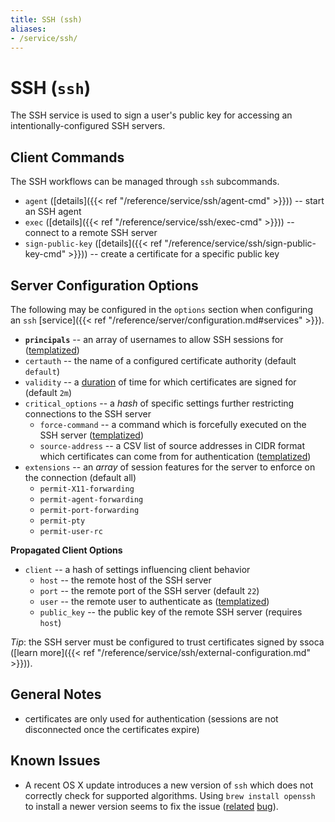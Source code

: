 ```yaml
---
title: SSH (ssh)
aliases:
- /service/ssh/
---
```


# SSH (`ssh`)

The SSH service is used to sign a user's public key for accessing an intentionally-configured SSH servers.


## Client Commands

The SSH workflows can be managed through `ssh` subcommands.

* `agent` ([details]({{< ref "/reference/service/ssh/agent-cmd" >}})) -- start an SSH agent
* `exec` ([details]({{< ref "/reference/service/ssh/exec-cmd" >}})) -- connect to a remote SSH server
* `sign-public-key` ([details]({{< ref "/reference/service/ssh/sign-public-key-cmd" >}})) -- create a certificate for a specific public key


## Server Configuration Options

The following may be configured in the `options` section when configuring an `ssh` [service]({{< ref "/reference/server/configuration.md#services" >}}).

* **`principals`** -- an array of usernames to allow SSH sessions for ([templatized](../../server/templating))
* `certauth` -- the name of a configured certificate authority (default `default`)
* `validity` -- a [duration](https://golang.org/pkg/time/#ParseDuration) of time for which certificates are signed for (default `2m`)
* `critical_options` -- a *hash* of specific settings further restricting connections to the SSH server
  * `force-command` -- a command which is forcefully executed on the SSH server ([templatized](../../server/templating))
  * `source-address` -- a CSV list of source addresses in CIDR format which certificates can come from for authentication ([templatized](../../server/templating))
* `extensions` -- an *array* of session features for the server to enforce on the connection (default all)
  * `permit-X11-forwarding`
  * `permit-agent-forwarding`
  * `permit-port-forwarding`
  * `permit-pty`
  * `permit-user-rc`

**Propagated Client Options**

* `client` -- a hash of settings influencing client behavior
  * `host` -- the remote host of the SSH server
  * `port` -- the remote port of the SSH server (default `22`)
  * `user` -- the remote user to authenticate as ([templatized](../../server/templating))
  * `public_key` -- the public key of the remote SSH server (requires `host`)

*Tip*: the SSH server must be configured to trust certificates signed by ssoca ([learn more]({{< ref "/reference/service/ssh/external-configuration.md" >}})).


## General Notes

* certificates are only used for authentication (sessions are not disconnected once the certificates expire)


## Known Issues

 * A recent OS X update introduces a new version of `ssh` which does not correctly check for supported algorithms. Using `brew install openssh` to install a newer version seems to fix the issue ([related](https://bugs.launchpad.net/ubuntu/+source/openssh/+bug/1790963) [bug](http://bugzilla.mindrot.org/show_bug.cgi?id=2799)).

